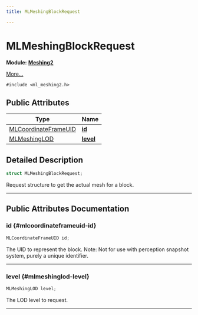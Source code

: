 ```yaml
---
title: MLMeshingBlockRequest

---
```


# MLMeshingBlockRequest

**Module:** **[Meshing2](/versioned_docs/version-14-Jun-2023/api-ref/api/Modules/group___meshing2/group___meshing2.md)**



 [More...](#detailed-description)


`#include <ml_meshing2.h>`

## Public Attributes

| Type           | Name           |
| -------------- | -------------- |
| [MLCoordinateFrameUID](/versioned_docs/version-14-Jun-2023/api-ref/api/Modules/group___perception/struct_m_l_coordinate_frame_u_i_d.md) | **[id](/versioned_docs/version-14-Jun-2023/api-ref/api/Modules/group___meshing2/struct_m_l_meshing_block_request.md#mlcoordinateframeuid-id)**  |
| [MLMeshingLOD](/versioned_docs/version-14-Jun-2023/api-ref/api/Modules/group___meshing2/group___meshing2.md#enums-mlmeshinglod) | **[level](/versioned_docs/version-14-Jun-2023/api-ref/api/Modules/group___meshing2/struct_m_l_meshing_block_request.md#mlmeshinglod-level)**  |

## Detailed Description

```cpp
struct MLMeshingBlockRequest;
```


Request structure to get the actual mesh for a block. 





-----------
## Public Attributes Documentation

### id {#mlcoordinateframeuid-id}

```cpp
MLCoordinateFrameUID id;
```


The UID to represent the block. Note: Not for use with perception snapshot system, purely a unique identifier. 





-----------

### level {#mlmeshinglod-level}

```cpp
MLMeshingLOD level;
```


The LOD level to request. 





-----------


